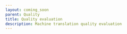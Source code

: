 ```yaml
---
layout: coming_soon
parent: Quality
title: Quality evaluation
description: Machine translation quality evaluation
---
```

